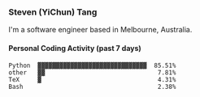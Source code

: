 ### Steven (YiChun) Tang

I'm a software engineer based in Melbourne, Australia.

#### Personal Coding Activity (past 7 days)
```
Python  ▓▓▓▓▓▓▓▓▓▓▓▓▓▓▓▓▓▓▓▓▓▓▓▓▓▓▓▓▓▓  85.51%
other   ▓▓                               7.81%
TeX     ▓                                4.31%
Bash                                     2.38%
```
